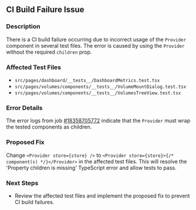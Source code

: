 ## CI Build Failure Issue

### Description
There is a CI build failure occurring due to incorrect usage of the `Provider` component in several test files. The error is caused by using the `Provider` without the required `children` prop.

### Affected Test Files
- `src/pages/dashboard/__tests__/DashboardMetrics.test.tsx`
- `src/pages/volumes/components/__tests__/VolumeMountDialog.test.tsx`
- `src/pages/volumes/components/__tests__/VolumesTreeView.test.tsx`

### Error Details
The error logs from job [#18358705772](https://github.com/dianlight/srat/actions/runs/18358705772/job/52297189630) indicate that the `Provider` must wrap the tested components as children. 

### Proposed Fix
Change `
<Provider store={store} />
` to `
<Provider store={store}>{/* component(s) */}</Provider>
` in the affected test files. This will resolve the 'Property children is missing' TypeScript error and allow tests to pass.

### Next Steps
- Review the affected test files and implement the proposed fix to prevent CI build failures.